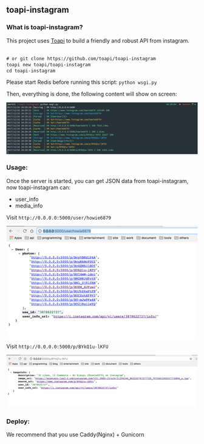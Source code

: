 ## toapi-instagram

### What is toapi-instagram?

This project uses [Toapi](https://github.com/gaojiuli/toapi) to build a friendly and robust API from instagram.


``` shell

# or git clone https://github.com/toapi/toapi-instagram
toapi new toapi/toapi-instagram
cd toapi-instagram

```

Please start Redis before running this script: `python wsgi.py`

Then, everything is done, the following content will show on screen:

![RUN](./docs/00.png)

### Usage:

Once the server is started, you can get JSON data from toapi-instagram, now toapi-instagram can:

- user_info
- media_info

Visit `http://0.0.0.0:5000/user/howie6879`

![RUN](./docs/01.png)

Visit `http://0.0.0.0:5000/p/BYkQ1u-lKFU`

![RUN](./docs/02.png)

### Deploy:

We recommend that you use Caddy(Nginx) + Gunicorn
